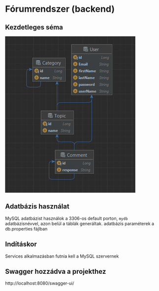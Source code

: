 # Fórumrendszer (backend)
 
## Kezdetleges séma

![img.png](img.png)

## Adatbázis használat

MySQL adatbázist használok a 3306-os default porton, `mydb` adatbázisnévvel, azon belül a táblák generáltak. adatbázis paraméterek a db.properties fájlban

## Indításkor

Services alkalmazásban futnia kell a MySQL szervernek

## Swagger hozzádva a projekthez

http://localhost:8080/swagger-ui/